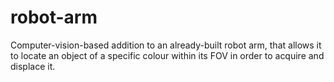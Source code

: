 # robot-arm
Computer-vision-based addition to an already-built robot arm, that allows it to locate an object of a specific colour within its FOV in order to acquire and displace it.
